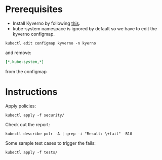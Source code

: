 # Prerequisites

- Install Kyverno by following [this](https://kyverno.io/docs/installation/).
- kube-system namespace is ignored by default so we have to edit the kyverno configmap.
```
kubectl edit configmap kyverno -n kyerno
```

and remove:

```yaml
[*,kube-system,*]
```
from the configmap


# Instructions

Apply policies:

```
kubectl apply -f security/
```

Check out the report:
```
kubectl describe polr -A | grep -i "Result: \+fail" -B10
```

Some sample test cases to trigger the fails:

```
kubectl apply -f tests/
```